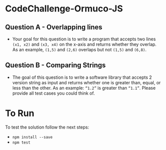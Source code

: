 # CodeChallenge-Ormuco-JS

## Question A - Overlapping lines
* Your goal for this question is to write a program that accepts two lines `(x1, x2)` and `(x3, x4)` on the x-axis and returns whether they overlap. As an example, `(1,5)` and `(2,6)` overlaps but not `(1,5)` and `(6,8)`.

## Question B - Comparing Strings
* The goal of this question is to write a software library that accepts 2 version string as input and returns whether one is greater than, equal, or less than the other. As an example: `“1.2”` is greater than `“1.1”`. Please provide all test cases you could think of.

# To Run

To test the solution follow the next steps:
* `npm install --save`
* `npm test`
